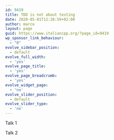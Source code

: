 ```yaml
---
id: 9419
title: TDD is not about testing
date: 2020-05-01T12:26:59+02:00
author: marco
layout: page
guid: https://www.italiancpp.org/?page_id=9419
wp_sponsor_link_behaviour:
  - "0"
evolve_sidebar_position:
  - default
evolve_full_width:
  - 'yes'
evolve_page_title:
  - 'yes'
evolve_page_breadcrumb:
  - 'yes'
evolve_widget_page:
  - 'no'
evolve_slider_position:
  - default
evolve_slider_type:
  - 'no'
---
```

Talk 1  
  
  
Talk 2